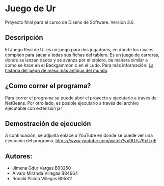 # Juego de Ur

Proyecto final para el curso de Diseño de Software.
Version 3.0.

## Descripción
El Juego Real de Ur es un juego para dos jugadores, en donde los rivales compiten para sacar a todas sus fichas del tablero. Es un juego de carreras, donde se lanzan dados y se avanza por el tablero, de manera similar a como se hace en el Backgammon o en el Ludo. Para más información: [La historia del juego de mesa más antiguo del mundo](https://www.latercera.com/mouse/juego-real-de-ur-juego-de-mesa/).

## ¿Como correr el programa?
Para correr el programa se puede abrir el proyecto y ejecutarlo a través de NetBeans. Por otro lado, es posible ejecutarlo a través del archivo ejecutable con extensión jar

## Demostración de ejecución
A continuación, se adjunta enlace a YouTube en donde se puede ver una ejecución del programa. https://www.youtube.com/watch?v=9U7s79xfLgE

## Autores:
- Jimena Gdur Vargas B93250
- Álvaro Miranda Villegas B84964
- Ronald Palma Villegas B95811
